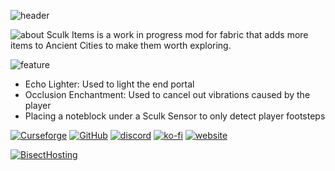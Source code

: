 ![header](https://www.bisecthosting.com/images/CF/Sculk_Items/BH_SI_header.webp)

![about](https://www.bisecthosting.com/images/CF/Sculk_Items/BH_SI_about.webp)
Sculk Items is a work in progress mod for fabric that adds more items to Ancient Cities to make them worth exploring.<br/>

![feature](https://www.bisecthosting.com/images/CF/Sculk_Items/BH_SI_features.webp)
- Echo Lighter: Used to light the end portal
- Occlusion Enchantment: Used to cancel out vibrations caused by the player
- Placing a noteblock under a Sculk Sensor to only detect player footsteps

[![Curseforge](https://badges.penpow.dev/badges/available/curseforge/cozy-minimal.svg)](https://www.curseforge.com/minecraft/mc-mods/sculk-items) [![GitHub](https://badges.penpow.dev/badges/available/github/cozy-minimal.svg)](https://github.com/yourlocalfinancialadvisor/AdvancementBookUpdated) [![discord](https://badges.penpow.dev/badges/social/discord-singular/cozy-minimal.svg)](https://github.com/Identity-Theft/sculk-items) [![ko-fi](https://badges.penpow.dev/badges/donate/kofi-singular/cozy-minimal.svg)](https://ko-fi.com/identitytheft) [![website](https://badges.penpow.dev/badges/documentation/website/cozy-minimal.svg)](https://identity-theft.github.io/)

<p><a href="https://bisecthosting.com/identity" rel="nofollow"><img src="https://bisecthosting.com/images/CF/Sculk_Items/BH_SI_promo.webp" alt="BisectHosting"/></a></p>
